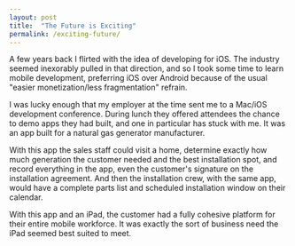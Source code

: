 ```yaml
---
layout: post
title:  "The Future is Exciting"
permalink: /exciting-future/
---
```

A few years back I flirted with the idea of developing for iOS. The industry seemed inexorably pulled in that direction, and so I took some time to learn mobile development, preferring iOS over Android because of the usual "easier monetization/less fragmentation" refrain. 

I was lucky enough that my employer at the time sent me to a Mac/iOS development conference. During lunch they offered attendees the chance to demo apps they had built, and one in particular has stuck with me. It was an app built for a natural gas generator manufacturer. 

With this app the sales staff could visit a home, determine exactly how much generation the customer needed and the best installation spot, and record everything in the app, even the customer's signature on the installation agreement. And then the installation crew, with the same app, would have a complete parts list and scheduled installation window on their calendar. 

With this app and an iPad, the customer had a fully cohesive platform for their entire mobile workforce. It was exactly the sort of business need the iPad seemed best suited to meet.